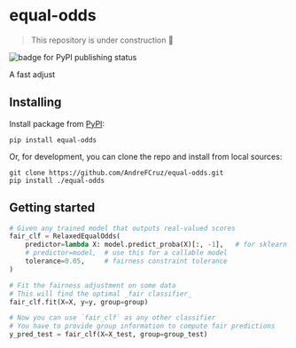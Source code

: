 # equal-odds
> This repository is under construction :construction:

![badge for PyPI publishing status](https://github.com/AndreFCruz/equal-odds/actions/workflows/python-publish.yml/badge.svg)

A fast adjust

## Installing

Install package from [PyPI](https://pypi.org/project/equal-odds/):
```
pip install equal-odds
```

Or, for development, you can clone the repo and install from local sources:
```
git clone https://github.com/AndreFCruz/equal-odds.git
pip install ./equal-odds
```

## Getting started

```py
# Given any trained model that outputs real-valued scores
fair_clf = RelaxedEqualOdds(
    predictor=lambda X: model.predict_proba(X)[:, -1],   # for sklearn API
    # predictor=model,  # use this for a callable model
    tolerance=0.05,     # fairness constraint tolerance
)

# Fit the fairness adjustment on some data
# This will find the optimal _fair classifier_
fair_clf.fit(X=X, y=y, group=group)

# Now you can use `fair_clf` as any other classifier
# You have to provide group information to compute fair predictions
y_pred_test = fair_clf(X=X_test, group=group_test)
```
